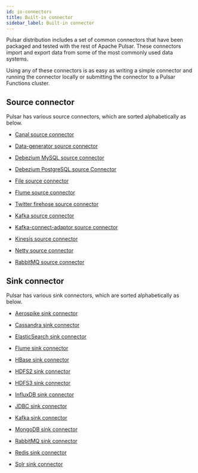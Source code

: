 ```yaml
---
id: io-connectors
title: Built-in connector
sidebar_label: Built-in connector
---
```


Pulsar distribution includes a set of common connectors that have been packaged and tested with the rest of Apache Pulsar. These connectors import and export data from some of the most commonly used data systems. 

Using any of these connectors is as easy as writing a simple connector and running the connector locally or submitting the connector to a Pulsar Functions cluster.

## Source connector

Pulsar has various source connectors, which are sorted alphabetically as below.

- [Canal source connector](io-cdc-canal.md)
  
- [Data-generator source connector](io-data-generator.md)
  
- [Debezium MySQL source connector](io-cdc-debezium.md)
  
- [Debezium PostgreSQL source Connector](io-postgresql-debezium.md)
  
- [File source connector](io-file.md)
  
- [Flume source connector](io-flume-source.md)

- [Twitter firehose source connector](io-twitter.md)

- [Kafka source connector](io-kafka.md)

- [Kafka-connect-adaptor source connector](io-kafka-connect.md)

- [Kinesis source connector](io-kinesis-source.md)

- [Netty source connector](io-netty.md)

- [RabbitMQ source connector](io-rabbitmq.md)

## Sink connector

Pulsar has various sink connectors, which are sorted alphabetically as below.

- [Aerospike sink connector](io-aerospike.md)
  
- [Cassandra sink connector](io-cassandra.md)

- [ElasticSearch sink connector](io-elasticsearch.md)

- [Flume sink connector](io-flume-sink.md)

- [HBase sink connector](io-hbase.md)

- [HDFS2 sink connector](io-hdfs2.md)

- [HDFS3 sink connector](io-hdfs3.md)

- [InfluxDB sink connector](io-influxdb.md)

- [JDBC sink connector](io-jdbc.md)

- [Kafka sink connector](io-kafka.md)

- [MongoDB sink connector](io-mongo.md)

- [RabbitMQ sink connector](io-rabbitmq.md)

- [Redis sink connector](io-redis.md)

- [Solr sink connector](io-solr.md)
